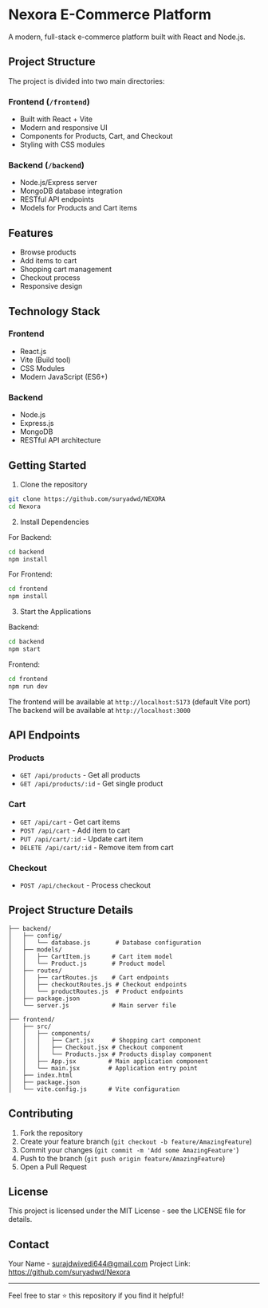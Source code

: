 # Nexora E-Commerce Platform

A modern, full-stack e-commerce platform built with React and Node.js.

## Project Structure

The project is divided into two main directories:

### Frontend (`/frontend`)
- Built with React + Vite
- Modern and responsive UI
- Components for Products, Cart, and Checkout
- Styling with CSS modules

### Backend (`/backend`)
- Node.js/Express server
- MongoDB database integration
- RESTful API endpoints
- Models for Products and Cart items

## Features

- Browse products
- Add items to cart
- Shopping cart management
- Checkout process
- Responsive design

## Technology Stack

### Frontend
- React.js
- Vite (Build tool)
- CSS Modules
- Modern JavaScript (ES6+)

### Backend
- Node.js
- Express.js
- MongoDB
- RESTful API architecture

## Getting Started

1. Clone the repository
```bash
git clone https://github.com/suryadwd/NEXORA
cd Nexora
```

2. Install Dependencies

For Backend:
```bash
cd backend
npm install
```

For Frontend:
```bash
cd frontend
npm install
```

3. Start the Applications

Backend:
```bash
cd backend
npm start
```

Frontend:
```bash
cd frontend
npm run dev
```

The frontend will be available at `http://localhost:5173` (default Vite port)
The backend will be available at `http://localhost:3000`

## API Endpoints

### Products
- `GET /api/products` - Get all products
- `GET /api/products/:id` - Get single product

### Cart
- `GET /api/cart` - Get cart items
- `POST /api/cart` - Add item to cart
- `PUT /api/cart/:id` - Update cart item
- `DELETE /api/cart/:id` - Remove item from cart

### Checkout
- `POST /api/checkout` - Process checkout

## Project Structure Details

```
├── backend/
│   ├── config/
│   │   └── database.js       # Database configuration
│   ├── models/
│   │   ├── CartItem.js      # Cart item model
│   │   └── Product.js       # Product model
│   ├── routes/
│   │   ├── cartRoutes.js    # Cart endpoints
│   │   ├── checkoutRoutes.js # Checkout endpoints
│   │   └── productRoutes.js  # Product endpoints
│   ├── package.json
│   └── server.js            # Main server file
│
├── frontend/
│   ├── src/
│   │   ├── components/
│   │   │   ├── Cart.jsx     # Shopping cart component
│   │   │   ├── Checkout.jsx # Checkout component
│   │   │   └── Products.jsx # Products display component
│   │   ├── App.jsx         # Main application component
│   │   └── main.jsx        # Application entry point
│   ├── index.html
│   ├── package.json
│   └── vite.config.js      # Vite configuration
```

## Contributing

1. Fork the repository
2. Create your feature branch (`git checkout -b feature/AmazingFeature`)
3. Commit your changes (`git commit -m 'Add some AmazingFeature'`)
4. Push to the branch (`git push origin feature/AmazingFeature`)
5. Open a Pull Request

## License

This project is licensed under the MIT License - see the LICENSE file for details.

## Contact

Your Name - surajdwivedi644@gmail.com
Project Link: https://github.com/suryadwd/Nexora

---

Feel free to star ⭐ this repository if you find it helpful!